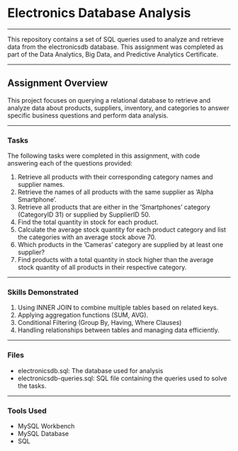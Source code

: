 # Electronics Database Analysis
--- 
This repository contains a set of SQL queries used to analyze and retrieve data from the electronicsdb database. This assignment was completed as part of the Data Analytics, Big Data, and Predictive Analytics Certificate.

---
## Assignment Overview
This project focuses on querying a relational database to retrieve and analyze data about products, suppliers, inventory, and categories to answer specific business questions and perform data analysis.

--- 
### Tasks
The following tasks were completed in this assignment, with code answering each of the questions provided:

1. Retrieve all products with their corresponding category names and supplier names.
2. Retrieve the names of all products with the same supplier as ’Alpha Smartphone’.
3. Retrieve all products that are either in the ’Smartphones’ category (CategoryID 31) or supplied by SupplierID 50.
4. Find the total quantity in stock for each product.
5. Calculate the average stock quantity for each product category and list the categories with an average stock above 70.
6. Which products in the ’Cameras’ category are supplied by at least one supplier?
7. Find products with a total quantity in stock higher than the average stock quantity of all products in their respective category.

---
### Skills Demonstrated
1. Using INNER JOIN to combine multiple tables based on related keys.
2. Applying aggregation functions (SUM, AVG).
3. Conditional Filtering (Group By, Having, Where Clauses)
4. Handling relationships between tables and managing data efficiently.

---
### Files 
- electronicsdb.sql: The database used for analysis
- electronicsdb-queries.sql: SQL file containing the queries used to solve the tasks. 

---
### Tools Used
- MySQL Workbench
- MySQL Database
- SQL


